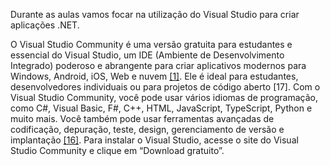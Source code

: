 Durante as aulas vamos focar na utilização do Visual Studio para criar aplicações .NET.

O Visual Studio Community é uma versão gratuita para estudantes e essencial do Visual Studio, um IDE (Ambiente de Desenvolvimento Integrado) poderoso e abrangente para criar aplicativos modernos para Windows, Android, iOS, Web e nuvem [[1]](/Advanced-Business-Development-with-.NET/1º-Semestre/Aula-02-%2D-Introdução,-Apresentação-do-Professor-e-Instalação-do-Ambiente-.NET/Instalação-do-Ambiente-.NET/Referências). Ele é ideal para estudantes, desenvolvedores individuais ou para projetos de código aberto [17].
Com o Visual Studio Community, você pode usar vários idiomas de programação, como C#, Visual Basic, F#, C++, HTML, JavaScript, TypeScript, Python e muito mais. Você também pode usar ferramentas avançadas de codificação, depuração, teste, design, gerenciamento de versão e implantação [[16]]( C).
Para instalar o Visual Studio, acesse o site do Visual Studio Community e clique em “Download gratuito”.